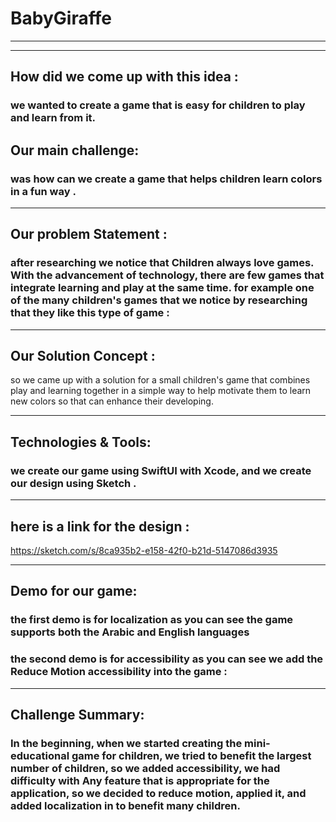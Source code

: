 # BabyGiraffe
___
___


## How did we come up with this idea :
### we wanted to create a game that is easy for children to play and learn from it.






## Our main challenge:
### was how can we create a game that helps children learn colors in a fun way .
___

## Our problem Statement :
### after researching we notice that Children always love games. With the advancement of technology, there are few games that integrate learning and play at the same time. for example one of the many children's games that we notice by researching that they like this type of game :


___

## Our Solution Concept : 
so we came up with a solution for a small children's game that combines play and learning together in a simple way to help motivate them to learn new colors so that can enhance their developing.

___


## Technologies & Tools:
### we create our game using SwiftUI with Xcode, and we create our design using Sketch .
___



## here is a link for the design :
https://sketch.com/s/8ca935b2-e158-42f0-b21d-5147086d3935


___

## Demo for our game:

### the first demo is for localization as you can see the game supports both the Arabic and English languages

### the second demo is for accessibility as you can see we add the Reduce Motion accessibility into the game :

___


## Challenge Summary:
### In the beginning, when we started creating the mini-educational game for children, we tried to benefit the largest number of children, so we added accessibility, we had difficulty with Any feature that is appropriate for the application, so we decided to reduce motion, applied it, and added localization in to benefit many children.
